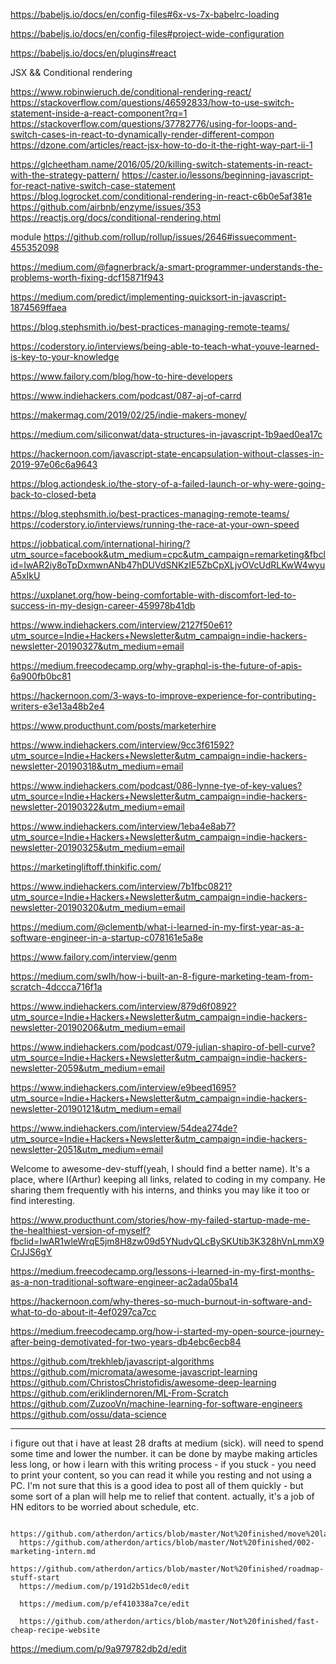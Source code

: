 https://babeljs.io/docs/en/config-files#6x-vs-7x-babelrc-loading

https://babeljs.io/docs/en/config-files#project-wide-configuration

https://babeljs.io/docs/en/plugins#react


JSX && Conditional rendering

https://www.robinwieruch.de/conditional-rendering-react/
https://stackoverflow.com/questions/46592833/how-to-use-switch-statement-inside-a-react-component?rq=1
https://stackoverflow.com/questions/37782776/using-for-loops-and-switch-cases-in-react-to-dynamically-render-different-compon
https://dzone.com/articles/react-jsx-how-to-do-it-the-right-way-part-ii-1

https://glcheetham.name/2016/05/20/killing-switch-statements-in-react-with-the-strategy-pattern/
https://caster.io/lessons/beginning-javascript-for-react-native-switch-case-statement
https://blog.logrocket.com/conditional-rendering-in-react-c6b0e5af381e
https://github.com/airbnb/enzyme/issues/353
https://reactjs.org/docs/conditional-rendering.html


module
https://github.com/rollup/rollup/issues/2646#issuecomment-455352098

https://medium.com/@fagnerbrack/a-smart-programmer-understands-the-problems-worth-fixing-dcf15871f943

https://medium.com/predict/implementing-quicksort-in-javascript-1874569ffaea

https://blog.stephsmith.io/best-practices-managing-remote-teams/

https://coderstory.io/interviews/being-able-to-teach-what-youve-learned-is-key-to-your-knowledge

https://www.failory.com/blog/how-to-hire-developers

https://www.indiehackers.com/podcast/087-aj-of-carrd  

https://makermag.com/2019/02/25/indie-makers-money/

https://medium.com/siliconwat/data-structures-in-javascript-1b9aed0ea17c

https://hackernoon.com/javascript-state-encapsulation-without-classes-in-2019-97e06c6a9643

https://blog.actiondesk.io/the-story-of-a-failed-launch-or-why-were-going-back-to-closed-beta



https://blog.stephsmith.io/best-practices-managing-remote-teams/
https://coderstory.io/interviews/running-the-race-at-your-own-speed


https://jobbatical.com/international-hiring/?utm_source=facebook&utm_medium=cpc&utm_campaign=remarketing&fbclid=IwAR2iy8oTpDxmwnANb47hDUVdSNKzIE5ZbCpXLjvOVcUdRLKwW4wyuA5xIkU


https://uxplanet.org/how-being-comfortable-with-discomfort-led-to-success-in-my-design-career-459978b41db

https://www.indiehackers.com/interview/2127f50e61?utm_source=Indie+Hackers+Newsletter&utm_campaign=indie-hackers-newsletter-20190327&utm_medium=email

https://medium.freecodecamp.org/why-graphql-is-the-future-of-apis-6a900fb0bc81

https://hackernoon.com/3-ways-to-improve-experience-for-contributing-writers-e3e13a48b2e4

https://www.producthunt.com/posts/marketerhire

https://www.indiehackers.com/interview/9cc3f61592?utm_source=Indie+Hackers+Newsletter&utm_campaign=indie-hackers-newsletter-20190318&utm_medium=email

https://www.indiehackers.com/podcast/086-lynne-tye-of-key-values?utm_source=Indie+Hackers+Newsletter&utm_campaign=indie-hackers-newsletter-20190322&utm_medium=email

https://www.indiehackers.com/interview/1eba4e8ab7?utm_source=Indie+Hackers+Newsletter&utm_campaign=indie-hackers-newsletter-20190325&utm_medium=email

https://marketingliftoff.thinkific.com/

https://www.indiehackers.com/interview/7b1fbc0821?utm_source=Indie+Hackers+Newsletter&utm_campaign=indie-hackers-newsletter-20190320&utm_medium=email

https://medium.com/@clementb/what-i-learned-in-my-first-year-as-a-software-engineer-in-a-startup-c078161e5a8e

https://www.failory.com/interview/genm

https://medium.com/swlh/how-i-built-an-8-figure-marketing-team-from-scratch-4dccca716f1a

https://www.indiehackers.com/interview/879d6f0892?utm_source=Indie+Hackers+Newsletter&utm_campaign=indie-hackers-newsletter-20190206&utm_medium=email

https://www.indiehackers.com/podcast/079-julian-shapiro-of-bell-curve?utm_source=Indie+Hackers+Newsletter&utm_campaign=indie-hackers-newsletter-2059&utm_medium=email

https://www.indiehackers.com/interview/e9beed1695?utm_source=Indie+Hackers+Newsletter&utm_campaign=indie-hackers-newsletter-20190121&utm_medium=email

https://www.indiehackers.com/interview/54dea274de?utm_source=Indie+Hackers+Newsletter&utm_campaign=indie-hackers-newsletter-2051&utm_medium=email


Welcome to awesome-dev-stuff(yeah, I should find a better name).
It's a place, where I(Arthur) keeping all links, related to coding in my company.
He sharing them frequently with his interns, and thinks you may like it too or find interesting.


https://www.producthunt.com/stories/how-my-failed-startup-made-me-the-healthiest-version-of-myself?fbclid=IwAR1wleWrqE5jm8H8zw09d5YNudvQLcBySKUtib3K328hVnLmmX9CrJJS6gY


https://medium.freecodecamp.org/lessons-i-learned-in-my-first-months-as-a-non-traditional-software-engineer-ac2ada05ba14

https://hackernoon.com/why-theres-so-much-burnout-in-software-and-what-to-do-about-it-4ef0297ca7cc

https://medium.freecodecamp.org/how-i-started-my-open-source-journey-after-being-demotivated-for-two-years-db4ebc6ecb84



https://github.com/trekhleb/javascript-algorithms
https://github.com/micromata/awesome-javascript-learning
https://github.com/ChristosChristofidis/awesome-deep-learning
https://github.com/eriklindernoren/ML-From-Scratch
https://github.com/ZuzooVn/machine-learning-for-software-engineers
https://github.com/ossu/data-science










-----



 i figure out that i have at least 28 drafts at medium (sick).
 will need to spend some time and lower the number.
 it can be done by maybe making articles less long, or how i learn with this writing process - if you stuck - you need to print your content, so you can read it while you resting and not using a PC.
 I'm not sure that this is a good idea to post all of them quickly - but some sort of a plan will help me to relief that content. actually, it's a job of HN editors to be worried about schedule, etc.


      https://github.com/atherdon/artics/blob/master/Not%20finished/move%20later/beta2/beta
      https://github.com/atherdon/artics/blob/master/Not%20finished/002-marketing-intern.md
      https://github.com/atherdon/artics/blob/master/Not%20finished/roadmap-stuff-start
      https://medium.com/p/191d2b51dec0/edit

      https://medium.com/p/ef410338a7ce/edit

      https://github.com/atherdon/artics/blob/master/Not%20finished/fast-cheap-recipe-website

https://medium.com/p/9a979782db2d/edit
